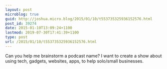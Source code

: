 ```yaml
---
layout: post
microblog: true
guid: http://joshua.micro.blog/2015/01/10/t553735325936152576.html
post_id: 39274
date: 2015-01-10T13:09:24+1100
lastmod: 2019-07-30T17:41:39+1100
type: post
url: /2015/01/10/t553735325936152576.html
---
```

Can you help me brainstorm a podcast name? I want to create a show about using tech, gadgets, websites, apps, to help solo/small businesses.
